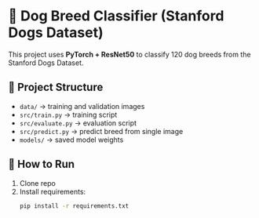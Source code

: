 # 🐶 Dog Breed Classifier (Stanford Dogs Dataset)

This project uses **PyTorch + ResNet50** to classify 120 dog breeds from the Stanford Dogs Dataset.

## 📂 Project Structure
- `data/` → training and validation images
- `src/train.py` → training script
- `src/evaluate.py` → evaluation script
- `src/predict.py` → predict breed from single image
- `models/` → saved model weights

## 🚀 How to Run
1. Clone repo
2. Install requirements:
   ```bash
   pip install -r requirements.txt
